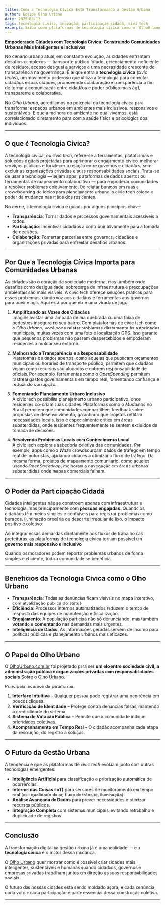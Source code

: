 ```yaml
---
title: Como a Tecnologia Cívica Está Transformando a Gestão Urbana
author: Equipe Olho Urbano
date: 2025-08-12
tags: tecnologia cívica, inovação, participação cidadã, civi tech
excerpt: Saiba como plataformas de tecnologia cívica como o [OlhoUrbano.com.br](https://olhourbano.com.br) estão conectando cidadãos e governos para resolver problemas urbanos de forma mais rápida, transparente e participativa.
---
```


 **Empoderando Cidades com Tecnologia Cívica: Construindo Comunidades Urbanas Mais Inteligentes e Inclusivas**

No cenário urbano atual, em constante evolução, as cidades enfrentam desafios complexos — transporte público lotado, gerenciamento ineficiente de resíduos, acesso desigual a serviços e uma necessidade crescente de transparência na governança. É aí que entra a **tecnologia cívica** (*civic techs*), um movimento poderoso que utiliza a tecnologia para conectar cidadãos e suas cidades, promovendo colaboração e transparência a fim de tornar a comunicação entre cidadãos e poder público mais ágil, transparente e colaborativa.  

No *Olho Urbano*, acreditamos no potencial da tecnologia cívica para transformar espaços urbanos em ambientes mais inclusivos, responsivos e sustentáveis. E que a melhora do ambiente no qual vivemos, está correlacionado diretamento para com a saúde física e psicológica dos indivíduos. 

---

## O que é Tecnologia Cívica?

A tecnologia cívica, ou *civic tech*, refere-se a ferramentas, plataformas e soluções digitais projetadas para aprimorar o engajamento cívico, melhorar serviços públicos e fortalecer a relação entre governos e cidadãos, sem excluir as organizações privadas e suas responsabilidades sociais. Trata-se de usar a tecnologia — sejam apps, plataformas de dados abertos ou ferramentas de mapeamento colaborativo — para empoderar comunidades a resolver problemas coletivamente. De relatar buracos em ruas a crowdsourcing de ideias para planejamento urbano, a civic tech coloca o poder da mudança nas mãos dos residentes.

No cerne, a tecnologia cívica é guiada por alguns princípios chave:
- **Transparência**: Tornar dados e processos governamentais acessíveis a todos.
- **Participação**: Incentivar cidadãos a contribuir ativamente para a tomada de decisões.
- **Colaboração**: Fomentar parcerias entre governos, cidadãos e organizações privadas para enfrentar desafios urbanos.

---

## Por Que a Tecnologia Cívica Importa para Comunidades Urbanas

As cidades são o coração da sociedade moderna, mas também onde desafios como desigualdade, sobrecarga de infraestrutura e preocupações ambientais são mais visíveis. A civic tech oferece soluções práticas para esses problemas, dando voz aos cidadãos e ferramentas aos governos para ouvir e agir. Aqui está por que ela é uma virada de jogo:

1. **Amplificando as Vozes dos Cidadãos**  
   Imagine avistar uma lâmpada de rua quebrada ou uma faixa de pedestres insegura no seu bairro. Com plataformas de civic tech como o *Olho Urbano*, você pode relatar problemas diretamente às autoridades municipais, muitas vezes com uma foto e localização GPS. Isso garante que pequenos problemas não passem despercebidos e empoderam residentes a moldar seu entorno.

2. **Melhorando a Transparência e a Responsabilidade**  
   Plataformas de dados abertos, como aquelas que publicam orçamentos municipais ou horários de transporte público, permitem que cidadãos vejam como recursos são alocados e cobrem responsabilidade de oficiais. Por exemplo, ferramentas como o *OpenSpending* permitem rastrear gastos governamentais em tempo real, fomentando confiança e reduzindo corrupção.

3. **Fomentando Planejamento Urbano Inclusivo**  
   A civic tech possibilita planejamento urbano participativo, onde residentes co-criam suas cidades. Plataformas como o *Mudamos* no Brasil permitem que comunidades compartilhem feedback sobre propostas de desenvolvimento, garantindo que projetos reflitam necessidades locais. Isso é especialmente crítico em áreas subatendidas, onde residentes frequentemente se sentem excluídos da tomada de decisões.

4. **Resolvendo Problemas Locais com Conhecimento Local**  
   A civic tech explora a sabedoria coletiva das comunidades. Por exemplo, apps como o *Waze* crowdsourçam dados de tráfego em tempo real de motoristas, ajudando cidades a otimizar o fluxo de tráfego. Da mesma forma, projetos de mapeamento comunitário, como aqueles usando *OpenStreetMap*, melhoram a navegação em áreas urbanas subatendidas onde mapas comerciais falham.

---

## O Poder da Participação Cidadã

Cidades inteligentes não se constroem apenas com infraestrutura e tecnologia, mas principalmente com **pessoas engajadas**. Quando os cidadãos têm meios simples e confiáveis para registrar problemas como buracos, iluminação precária ou descarte irregular de lixo, o impacto positivo é coletivo.  

Ao integrar essas demandas diretamente aos fluxos de trabalho das prefeituras, as plataformas de tecnologia cívica tornam possível um **governo mais responsivo e inclusivo**.

Quando os moradores podem reportar problemas urbanos de forma simples e eficiente, toda a comunidade se beneficia.


---

## Benefícios da Tecnologia Cívica como o Olho Urbano

- **Transparência**: Todas as denúncias ficam visíveis no mapa interativo, com atualização pública do status.  
- **Eficiência**: Processos internos automatizados reduzem o tempo de resposta das equipes de manutenção e fiscalização.  
- **Engajamento**: A população participa não só denunciando, mas também **votando** e **comentando** nas demandas mais urgentes.  
- **Inteligência de Dados**: As informações geradas servem de insumo para políticas públicas e planejamento urbanos mais eficazes. 

---

## O Papel do Olho Urbano

O [OlhoUrbano.com.br](https://olhourbano.com.br) foi projetado para ser **um elo entre sociedade civil, a administração pública e organizações privadas com responsabilidades sociais** [Sobre o Olho Urbano](https://olhourbano.com.br/sobre).

Principais recursos da plataforma:  

1. **Interface Intuitiva** – Qualquer pessoa pode registrar uma ocorrência em poucos cliques.  
2. **Verificação de Identidade** – Protege contra denúncias falsas, mantendo a credibilidade do sistema.  
3. **Sistema de Votação Pública** – Permite que a comunidade indique prioridades coletivas.  
4. **Acompanhamento em Tempo Real** – O cidadão acompanha cada etapa da resolução, do registro à solução.  

---

## O Futuro da Gestão Urbana

A tendência é que as plataformas de *civic tech* evoluam junto com outras tecnologias emergentes:  

- **Inteligência Artificial** para classificação e priorização automática de ocorrências.  
- **Internet das Coisas (IoT)** para sensores de monitoramento em tempo real (ex.: qualidade do ar, fluxo de trânsito, iluminação).  
- **Análise Avançada de Dados** para prever necessidades e otimizar recursos públicos.  
- **Integração Completa** com sistemas municipais, evitando retrabalho e duplicidade de registros.  

---

## Conclusão

A transformação digital na gestão urbana já é uma realidade — e a **tecnologia cívica** é o motor dessa mudança.  

O [Olho Urbano](https://olhourbano.com.br) quer mostrar como é possível criar cidades mais inteligentes, sustentáveis e humanas quando cidadãos, governos e empresas privadas trabalham juntos em direção às suas responsabilidades sociais.

O futuro das nossas cidades está sendo moldado agora, e cada denúncia, cada voto e cada participação é parte essencial dessa construção coletiva.

---